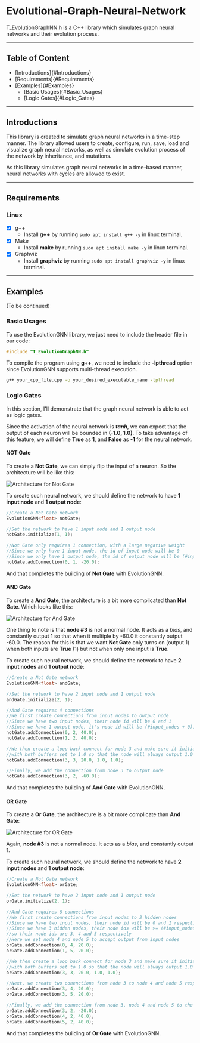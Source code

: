 # Evolutional-Graph-Neural-Network
T_EvolutionGraphNN.h is a C++ library which simulates graph neural networks and their evolution process.

***

## Table of Content
- [Introductions]{#Introductions}
- [Requirements]{#Requirements}
- [Examples]{#Examples}
    - [Basic Usages]{#Basic_Usages}
    - [Logic Gates]{#Logic_Gates}

***

## Introductions
This library is created to simulate graph neural networks in a time-step manner. The library allowed users to create, configure, run, save, load and visualize graph neural networks, as well as simulate evolution process of the network by inheritance, and mutations.

As this library simulates graph neural networks in a time-based manner, neural networks with cycles are allowed to exist.


***

## Requirements

### Linux
- [x] g++
    - Install **g++** by running ```sudo apt install g++ -y``` in linux terminal.
- [x] Make
    - Install **make** by running ```sudo apt install make -y``` in linux terminal.
- [x] Graphviz
    - Install **graphviz** by running ```sudo apt install graphviz -y``` in linux terminal.

***

## Examples
(To be continued)
### Basic Usages
To use the EvolutionGNN library, we just need to include the header file in our code:
```cpp
#include "T_EvolutionGraphNN.h"
```
To compile the program using **g++**, we need to include the **-lpthread** option since EvolutionGNN supports multi-thread execution.
```bash
g++ your_cpp_file.cpp -o your_desired_executable_name -lpthread
```

### Logic Gates

In this section, I'll demonstrate that the graph neural network is able to act as logic gates.

Since the activation of the neural network is ***tanh***, we can expect that the output of each neuron will be bounded in **(-1.0, 1.0)**. To take advantage of this feature, we will define **True** as **1**, and **False** as **-1** for the neural network.

#### NOT Gate
To create a **Not Gate**, we can simply flip the input of a neuron. So the architecture will be like this:

![Architecture for Not Gate](./img/notgate.svg)

To create such neural network, we should define the network to have **1 input node** and **1 output node**:

```cpp
//Create a Not Gate network
EvolutionGNN<float> notGate;

//Set the network to have 1 input node and 1 output node
notGate.initialize(1, 1);

//Not Gate only requires 1 connection, with a large negative weight
//Since we only have 1 input node, the id of input node will be 0
//Since we only have 1 output node, the id of output node will be (#input_nodes + 0), which is 1
notGate.addConnection(0, 1, -20.0);
```

And that completes the building of **Not Gate** with EvolutionGNN.


#### AND Gate
To create a **And Gate**, the architecture is a bit more complicated than **Not Gate**. Which looks like this:

![Architecture for And Gate](./img/andgate.svg)

One thing to note is that **node #3** is not a normal node. It acts as a *bias*, and constantly output 1 so that when it multiple by -60.0 it constantly output -60.0. The reason for this is that we want **Not Gate** only turns on (output 1) when both inputs are **True** (1) but not when only one input is **True**.  

To create such neural network, we should define the network to have **2 input nodes** and **1 output node**:

```cpp
//Create a Not Gate network
EvolutionGNN<float> andGate;

//Set the network to have 2 input node and 1 output node
andGate.initialize(2, 1);

//And Gate requires 4 connections
//We first create connections from input nodes to output node
//Since we have two input nodes, their node id will be 0 and 1
//Since we have 1 output node, it's node id will be (#input_nodes + 0), which is 2
notGate.addConnection(0, 2, 40.0);
notGate.addConnection(1, 2, 40.0);

//We then create a loop back connect for node 3 and make sure it initials 
//with both buffers set to 1.0 so that the node will always output 1.0
notGate.addConnection(3, 3, 20.0, 1.0, 1.0);

//Finally, we add the connection from node 3 to output node
notGate.addConnection(3, 2, -60.0);
```

And that completes the building of **And Gate** with EvolutionGNN.


#### OR Gate

To create a **Or Gate**, the architecture is a bit more complicate than **And Gate**:

![Architecture for OR Gate](./img/orgate.svg)

Again, **node #3** is not a normal node. It acts as a *bias*, and constantly output 1. 

To create such neural network, we should define the network to have **2 input nodes** and **1 output node**:

```cpp
//Create a Not Gate network
EvolutionGNN<float> orGate;

//Set the network to have 2 input node and 1 output node
orGate.initialize(2, 1);

//And Gate requires 8 connections
//We first create connections from input nodes to 2 hidden nodes
//Since we have two input nodes, their node id will be 0 and 1 respectively
//Since we have 3 hidden nodes, their node ids will be >= (#input_nodes + #output_nodes), which is >= 3
//so their node ids are 3, 4 and 5 respectively
//Here we set node 4 and node 5 to accept output from input nodes
orGate.addConnection(0, 4, 20.0);
orGate.addConnection(1, 5, 20.0);

//We then create a loop back connect for node 3 and make sure it initials 
//with both buffers set to 1.0 so that the node will always output 1.0
orGate.addConnection(3, 3, 20.0, 1.0, 1.0);

//Next, we create two conenctions from node 3 to node 4 and node 5 respectively
orGate.addConnection(3, 4, 20.0);
orGate.addConnection(3, 5, 20.0);

//Finally, we add the connection from node 3, node 4 and node 5 to the output node
orGate.addConnection(3, 2, -20.0);
orGate.addConnection(4, 2, 40.0);
orGate.addConnection(5, 2, 40.0);
```

And that completes the building of **Or Gate** with EvolutionGNN.
